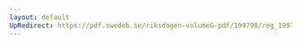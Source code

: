 ```yaml
---
layout: default
UpRedirect: https://pdf.swedeb.se/riksdagen-volumeG-pdf/199798/reg_199798/reg_199798_0242.pdf
---
```

